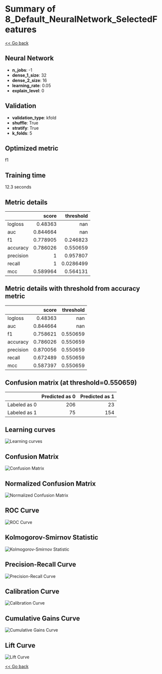 # Summary of 8_Default_NeuralNetwork_SelectedFeatures

[<< Go back](../README.md)


## Neural Network
- **n_jobs**: -1
- **dense_1_size**: 32
- **dense_2_size**: 16
- **learning_rate**: 0.05
- **explain_level**: 0

## Validation
 - **validation_type**: kfold
 - **shuffle**: True
 - **stratify**: True
 - **k_folds**: 5

## Optimized metric
f1

## Training time

12.3 seconds

## Metric details
|           |    score |   threshold |
|:----------|---------:|------------:|
| logloss   | 0.48363  | nan         |
| auc       | 0.844664 | nan         |
| f1        | 0.778905 |   0.246823  |
| accuracy  | 0.786026 |   0.550659  |
| precision | 1        |   0.957807  |
| recall    | 1        |   0.0286499 |
| mcc       | 0.589964 |   0.564131  |


## Metric details with threshold from accuracy metric
|           |    score |   threshold |
|:----------|---------:|------------:|
| logloss   | 0.48363  |  nan        |
| auc       | 0.844664 |  nan        |
| f1        | 0.758621 |    0.550659 |
| accuracy  | 0.786026 |    0.550659 |
| precision | 0.870056 |    0.550659 |
| recall    | 0.672489 |    0.550659 |
| mcc       | 0.587397 |    0.550659 |


## Confusion matrix (at threshold=0.550659)
|              |   Predicted as 0 |   Predicted as 1 |
|:-------------|-----------------:|-----------------:|
| Labeled as 0 |              206 |               23 |
| Labeled as 1 |               75 |              154 |

## Learning curves
![Learning curves](learning_curves.png)
## Confusion Matrix

![Confusion Matrix](confusion_matrix.png)


## Normalized Confusion Matrix

![Normalized Confusion Matrix](confusion_matrix_normalized.png)


## ROC Curve

![ROC Curve](roc_curve.png)


## Kolmogorov-Smirnov Statistic

![Kolmogorov-Smirnov Statistic](ks_statistic.png)


## Precision-Recall Curve

![Precision-Recall Curve](precision_recall_curve.png)


## Calibration Curve

![Calibration Curve](calibration_curve_curve.png)


## Cumulative Gains Curve

![Cumulative Gains Curve](cumulative_gains_curve.png)


## Lift Curve

![Lift Curve](lift_curve.png)



[<< Go back](../README.md)
